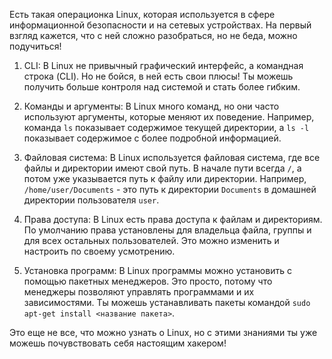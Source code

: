 Есть такая операционка Linux, которая используется в сфере информационной безопасности и на сетевых устройствах. На первый взгляд кажется, что с ней сложно разобраться, но не беда, можно подучиться!

1.  CLI: В Linux не привычный графический интерфейс, а командная строка (CLI). Но не бойся, в ней есть свои плюсы! Ты можешь получить больше контроля над системой и стать более гибким.
    
2.  Команды и аргументы: В Linux много команд, но они часто используют аргументы, которые меняют их поведение. Например, команда `ls` показывает содержимое текущей директории, а `ls -l` показывает содержимое с более подробной информацией.
    
3.  Файловая система: В Linux используется файловая система, где все файлы и директории имеют свой путь. В начале пути всегда `/`, а потом уже указывается путь к файлу или директории. Например, `/home/user/Documents` - это путь к директории `Documents` в домашней директории пользователя `user`.
    
4.  Права доступа: В Linux есть права доступа к файлам и директориям. По умолчанию права установлены для владельца файла, группы и для всех остальных пользователей. Это можно изменить и настроить по своему усмотрению.
    
5.  Установка программ: В Linux программы можно установить с помощью пакетных менеджеров. Это просто, потому что менеджеры позволяют управлять программами и их зависимостями. Ты можешь устанавливать пакеты командой `sudo apt-get install <название пакета>`.
    

Это еще не все, что можно узнать о Linux, но с этими знаниями ты уже можешь почувствовать себя настоящим хакером!